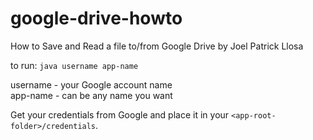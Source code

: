 # google-drive-howto
How to Save and Read a file to/from Google Drive by Joel Patrick Llosa

to run: `java username app-name`

username - your Google account name<br>
app-name - can be any name you want

Get your credentials from Google and place it in your `<app-root-folder>/credentials`.
